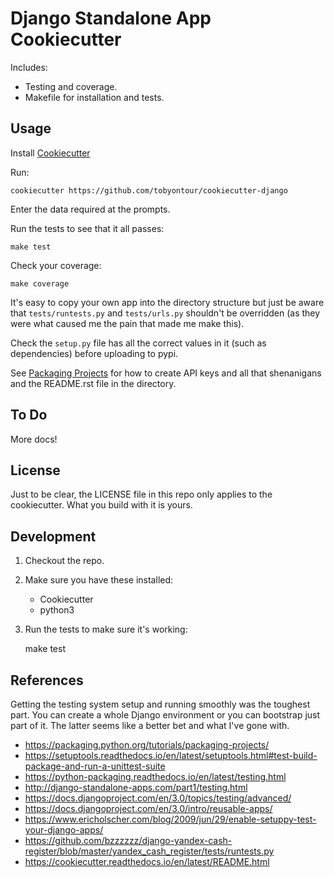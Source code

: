 # Django Standalone App Cookiecutter

Includes:

* Testing and coverage.
* Makefile for installation and tests.

## Usage

Install [Cookiecutter](https://cookiecutter.readthedocs.io/en/latest/README.html)

Run:

    cookiecutter https://github.com/tobyontour/cookiecutter-django

Enter the data required at the prompts.

Run the tests to see that it all passes:

    make test

Check your coverage:

    make coverage

It's easy to copy your own app into the directory structure but just be aware
that `tests/runtests.py` and `tests/urls.py` shouldn't be overridden (as they
were what caused me the pain that made me make this).

Check the `setup.py` file has all the correct values in it (such as dependencies)
before uploading to pypi.

See [Packaging Projects](https://packaging.python.org/tutorials/packaging-projects/)
for how to create API keys and all that shenanigans and the README.rst file in the
directory.

## To Do

More docs!

## License

Just to be clear, the LICENSE file in this repo only applies to the cookiecutter. What
you build with it is yours.

## Development

1. Checkout the repo.
2. Make sure you have these installed:
    * Cookiecutter
    * python3
3. Run the tests to make sure it's working:

    make test

## References

Getting the testing system setup and running smoothly was the toughest part. You can
create a whole Django environment or you can bootstrap just part of it. The latter seems
like a better bet and what I've gone with.

* https://packaging.python.org/tutorials/packaging-projects/
* https://setuptools.readthedocs.io/en/latest/setuptools.html#test-build-package-and-run-a-unittest-suite
* https://python-packaging.readthedocs.io/en/latest/testing.html
* http://django-standalone-apps.com/part1/testing.html
* https://docs.djangoproject.com/en/3.0/topics/testing/advanced/
* https://docs.djangoproject.com/en/3.0/intro/reusable-apps/
* https://www.ericholscher.com/blog/2009/jun/29/enable-setuppy-test-your-django-apps/
* https://github.com/bzzzzzz/django-yandex-cash-register/blob/master/yandex_cash_register/tests/runtests.py
* https://cookiecutter.readthedocs.io/en/latest/README.html